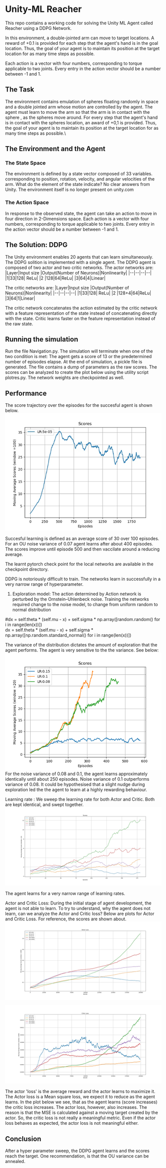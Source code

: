 # Unity-ML Reacher

This repo contains a working code for solving the Unity ML Agent called Reacher using a DDPG  Network.

In this environment, a double-jointed arm can move to target locations. A reward of +0.1 is provided for each step that the agent's hand is in the goal location. Thus, the goal of your agent is to maintain its position at the target location for as many time steps as possible.

Each action is a vector with four numbers, corresponding to torque applicable to two joints. Every entry in the action vector should be a number between -1 and 1.


## The Task
The environment contains emulation of spheres floating randomly in space and a double jointed arm whose motion are controlled by the agent. The agent must learn to move the    arm so that the arm is in contact with the sphere , as the spheres move around. For every step that the agent's hand is in contact with the spheres location, an award of +0,1 is provided. Thus, the goal of your agent is to maintain its position at the target location for as many time steps as possible.\
## The Environment and the Agent
### The State Space
The environment is defined by a state vector composed of 33 variables. corresponding to position, rotation, velocity, and angular velocities of the arm. 
What do the element of the state indicate? No clear answers from Unity. The environment itself is no longer present on unity.com 

### The Action Space
In response to the observed state, the agent can take an action to  move in four direction in 2-Dimensions space. 
Each action is a vector with four numbers, corresponding to torque applicable to two joints. Every entry in the action vector should be a number between -1 and 1.


## The Solution: DDPG
The Unity environment enables 20 agents that can learn simultaneously. The DDPG solition is implemented with a single agent.
The DDPG agent is composed of two actor and two critic networks. 
The actor networks are:
|Layer|Input size  |Output(Number of Neurons)|Nonlinearity|
|--|--|--|--|
|1|33|128| ReLu|
|2 |128|64|ReLu|
|3|64|4|Linear|

The critic networks are:
|Layer|Input size  |Output(Number of Neurons)|Nonlinearity|
|--|--|--|--|
|1|33|128| ReLu|
|2 |128+4|64|ReLu|
|3|64|1|Linear|

The critic network concatenates the action estimated by the critic network with a feature representation of the state instead of concatenating directly with the state. Critic learns faster on the feature representation instead of the raw state.

## Running the simulation
Run the file Navigation.py. The simulation will terminate when one of the two condition is met: The agent gets a score of 13 or the predetermined number of episodes elapse. At the end of simulation, a pickle file is generated. The file contains a dump of parameters as the raw scores. The scores can be analyzed to create the plot below using the utility script plotres.py. The network weights are checkpointed as well.

## Performance
The score trajectory over the episodes for the succesful agent is shown below.
![Scores for various learning rate](https://github.com/kpasad/Continuous_control_DDPG/blob/main/results/final_scores.jpeg)

Succesful learning is defined as an average score of 30 over 100 episodes. For an OU noise variance of 0.07 agent learns after about 400 episodes. The scores improve until episode 500 and then vaccilate around a reducing average.

The learnt pytorch check point for the local networks are available in the checkpoint directory. 

DDPG is notoriously difficult to train. The networks learn in successfully in a very narrow range of hyperparameter.
1. Exploration model: The action determined by Action network is perturbed by the Ornstein–Uhlenbeck noise. Training the networks required change to the noise model, to change from uniform random to normal distribution

#dx = self.theta * (self.mu - x) + self.sigma * np.array([random.random() for i in range(len(x))])  
dx = self.theta * (self.mu - x) + self.sigma * np.array([np.random.standard_normal() for i in range(len(x))]) 

The variance of the distribution dictates the amount of exploration that the agent performs. The agent is very sensitive to the the variance. See below:
 ![Scores for sweep of variance of OU noise](https://github.com/kpasad/Continuous_control_DDPG/blob/main/results/OU_noise_sweep.png)
For the noise variance of 0.08 and 0.1, the agent learns approximately identically until  about 250 episodes. Noise variance of 0.1 outperforms variance of 0.08. It could be hypothesised that a slight nudge during exploration led the 
the agent to learn at a highly rewarding behaviour.  

Learning rate :
We sweep the learning rate for both Actor and Critic. Both are kept identical, and swept together.
![Scores for various learning rate](https://github.com/kpasad/Continuous_control_DDPG/blob/main/results/scores.jpeg)

The agent learns for a very narrow range of learning rates.

Actor and Critic Loss:
During the initial stage of agent development, the agent is not able to learn. To try to understand, why the agent does not learn, can we analyze the Actor and Critic loss?
Below are plots for Actor and Critic Loss. For reference, the scores are shown about.
![Actor Loss](https://github.com/kpasad/Continuous_control_DDPG/blob/main/results/actor_loss.jpeg)

![Critic Loss](https://github.com/kpasad/Continuous_control_DDPG/blob/main/results/critic_loss.jpeg)

 The actor 'loss' is  the average reward and the actor learns to maximize it. The Actor loss is a Mean square loss, we expect it to reduce as the agent learns. In the plot below we see, that as the agent learns (score increases) the critic loss increases. The actor loss, however, also increases. The reason is that the MSE is calculated against a moving target created by the actor. So, the critic loss is not really a meaningful metric. Even if the actor loss behaves as expected, the actor loss is not meaningful either.

## Conclusion
After a hyper parameter sweep, the DDPG agent learns and the scores reach the target. One recommendation, is that the OU variance can be annealed.
